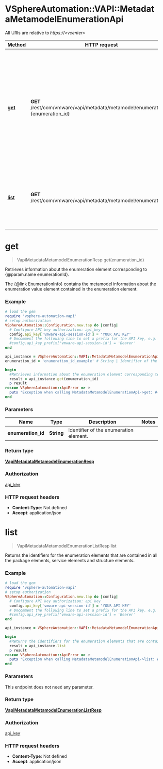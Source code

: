 # VSphereAutomation::VAPI::MetadataMetamodelEnumerationApi

All URIs are relative to *https://&lt;vcenter&gt;*

Method | HTTP request | Description
------------- | ------------- | -------------
[**get**](MetadataMetamodelEnumerationApi.md#get) | **GET** /rest/com/vmware/vapi/metadata/metamodel/enumeration/id:{enumeration_id} | Retrieves information about the enumeration element corresponding to {@param.name enumerationId}. &lt;p&gt; The {@link EnumerationInfo} contains the metamodel information about the enumeration value element contained in the enumeration element.
[**list**](MetadataMetamodelEnumerationApi.md#list) | **GET** /rest/com/vmware/vapi/metadata/metamodel/enumeration | Returns the identifiers for the enumeration elements that are contained in all the package elements, service elements and structure elements.


# **get**
> VapiMetadataMetamodelEnumerationResp get(enumeration_id)

Retrieves information about the enumeration element corresponding to {@param.name enumerationId}. <p> The {@link EnumerationInfo} contains the metamodel information about the enumeration value element contained in the enumeration element.

### Example
```ruby
# load the gem
require 'vsphere-automation-vapi'
# setup authorization
VSphereAutomation::Configuration.new.tap do |config|
  # Configure API key authorization: api_key
  config.api_key['vmware-api-session-id'] = 'YOUR API KEY'
  # Uncomment the following line to set a prefix for the API key, e.g. 'Bearer' (defaults to nil)
  #config.api_key_prefix['vmware-api-session-id'] = 'Bearer'
end

api_instance = VSphereAutomation::VAPI::MetadataMetamodelEnumerationApi.new
enumeration_id = 'enumeration_id_example' # String | Identifier of the enumeration element.

begin
  #Retrieves information about the enumeration element corresponding to {@param.name enumerationId}. <p> The {@link EnumerationInfo} contains the metamodel information about the enumeration value element contained in the enumeration element.
  result = api_instance.get(enumeration_id)
  p result
rescue VSphereAutomation::ApiError => e
  puts "Exception when calling MetadataMetamodelEnumerationApi->get: #{e}"
end
```

### Parameters

Name | Type | Description  | Notes
------------- | ------------- | ------------- | -------------
 **enumeration_id** | **String**| Identifier of the enumeration element. | 

### Return type

[**VapiMetadataMetamodelEnumerationResp**](VapiMetadataMetamodelEnumerationResp.md)

### Authorization

[api_key](../README.md#api_key)

### HTTP request headers

 - **Content-Type**: Not defined
 - **Accept**: application/json



# **list**
> VapiMetadataMetamodelEnumerationListResp list

Returns the identifiers for the enumeration elements that are contained in all the package elements, service elements and structure elements.

### Example
```ruby
# load the gem
require 'vsphere-automation-vapi'
# setup authorization
VSphereAutomation::Configuration.new.tap do |config|
  # Configure API key authorization: api_key
  config.api_key['vmware-api-session-id'] = 'YOUR API KEY'
  # Uncomment the following line to set a prefix for the API key, e.g. 'Bearer' (defaults to nil)
  #config.api_key_prefix['vmware-api-session-id'] = 'Bearer'
end

api_instance = VSphereAutomation::VAPI::MetadataMetamodelEnumerationApi.new

begin
  #Returns the identifiers for the enumeration elements that are contained in all the package elements, service elements and structure elements.
  result = api_instance.list
  p result
rescue VSphereAutomation::ApiError => e
  puts "Exception when calling MetadataMetamodelEnumerationApi->list: #{e}"
end
```

### Parameters
This endpoint does not need any parameter.

### Return type

[**VapiMetadataMetamodelEnumerationListResp**](VapiMetadataMetamodelEnumerationListResp.md)

### Authorization

[api_key](../README.md#api_key)

### HTTP request headers

 - **Content-Type**: Not defined
 - **Accept**: application/json



